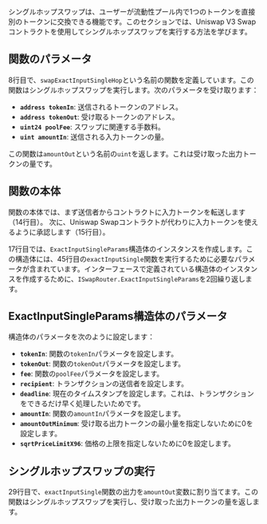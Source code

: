 シングルホップスワップは、ユーザーが流動性プール内で1つのトークンを直接別のトークンに交換できる機能です。このセクションでは、Uniswap V3 Swapコントラクトを使用してシングルホップスワップを実行する方法を学びます。

## 関数のパラメータ
8行目で、`swapExactInputSingleHop`という名前の関数を定義しています。この関数はシングルホップスワップを実行します。次のパラメータを受け取ります：
- **`address tokenIn`**: 送信されるトークンのアドレス。
- **`address tokenOut`**: 受け取るトークンのアドレス。
- **`uint24 poolFee`**: スワップに関連する手数料。
- **`uint amountIn`**: 送信される入力トークンの量。

この関数は`amountOut`という名前の`uint`を返します。これは受け取った出力トークンの量です。

## 関数の本体
関数の本体では、まず送信者からコントラクトに入力トークンを転送します（14行目）。
次に、Uniswap Swapコントラクトが代わりに入力トークンを使えるように承認します（15行目）。

17行目では、`ExactInputSingleParams`構造体のインスタンスを作成します。この構造体には、45行目の`exactInputSingle`関数を実行するために必要なパラメータが含まれています。インターフェースで定義されている構造体のインスタンスを作成するために、`ISwapRouter.ExactInputSingleParams`を2回繰り返します。

## ExactInputSingleParams構造体のパラメータ
構造体のパラメータを次のように設定します：
- **`tokenIn`**: 関数の`tokenIn`パラメータを設定します。
- **`tokenOut`**: 関数の`tokenOut`パラメータを設定します。
- **`fee`**: 関数の`poolFee`パラメータを設定します。
- **`recipient`**: トランザクションの送信者を設定します。
- **`deadline`**: 現在のタイムスタンプを設定します。これは、トランザクションをできるだけ早く処理したいためです。
- **`amountIn`**: 関数の`amountIn`パラメータを設定します。
- **`amountOutMinimum`**: 受け取る出力トークンの最小量を指定しないために0を設定します。
- **`sqrtPriceLimitX96`**: 価格の上限を指定しないために0を設定します。

## シングルホップスワップの実行
29行目で、`exactInputSingle`関数の出力を`amountOut`変数に割り当てます。この関数はシングルホップスワップを実行し、受け取った出力トークンの量を返します。